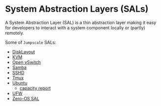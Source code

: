 # System Abstraction Layers (SALs)

A System Abstraction Layer (SAL) is a thin abstraction layer making it easy for developers to interact with a system component locally or (partly) remotely.

Some of `Jumpscale` SALs:

- [DiskLayout](Disklayout.md)
- [KVM](KVM.md)
- [Open vSwitch](OpenVSwitch.md)
- [Samba](Samba.md)
- [SSHD](SSHD.md)
- [Tmux](Tmux.md)
- [Ubuntu](Ubuntu.md)
  - [capacity report](capacityreport_from_ubuntu.md)
- [UFW](UFW.md)
- [Zero-OS SAL](zos/primitives.md)


